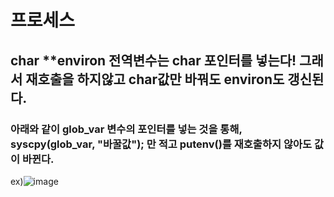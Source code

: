 # 프로세스 
## char **environ 전역변수는 char 포인터를 넣는다! 그래서 재호출을 하지않고 char값만 바꿔도 environ도 갱신된다.
### 아래와 같이 glob_var 변수의 포인터를 넣는 것을 통해, syscpy(glob_var, "바꿀값"); 만 적고 putenv()를 재호출하지 않아도 값이 바뀐다.
 ex)![image](https://user-images.githubusercontent.com/70988272/218240277-7cc128a4-7065-4576-9542-4b5bbce48a9e.png)
